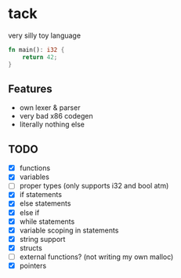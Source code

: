 # tack

very silly toy language

```rs
fn main(): i32 {
	return 42;
}
```

## Features
- own lexer & parser
- very bad x86 codegen
- literally nothing else

## TODO

- [X] functions
- [X] variables
- [ ] proper types (only supports i32 and bool atm)
- [X] if statements
- [X] else statements
- [X] else if 
- [X] while statements
- [X] variable scoping in statements
- [X] string support
- [X] structs
- [ ] external functions? (not writing my own malloc)
- [X] pointers